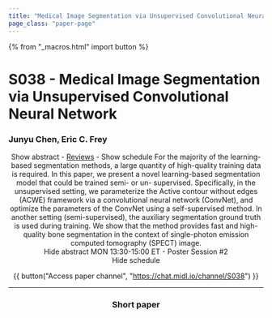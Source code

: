 ```yaml
---
title: "Medical Image Segmentation via Unsupervised Convolutional Neural Network"
page_class: "paper-page"
---
```


{% from "_macros.html" import button %}

# S038 - Medical Image Segmentation via Unsupervised Convolutional Neural Network


### Junyu Chen, Eric C. Frey

<center><a class="toggle_visibility" data-selector=".paper_abstract" data-level="3">Show abstract</a>
        - <a href="https://openreview.net/forum?id=XrbnSCv4LU">Reviews</a>
        - <a class="toggle_visibility" data-selector=".paper_qa" data-level="3">Show schedule</a>

<span class="paper_abstract">
        For the majority of the learning-based segmentation methods, a large quantity of high-quality training data is required. In this paper, we present a novel learning-based segmentation model that could be trained semi- or un- supervised. Specifically, in the unsupervised setting, we parameterize the Active contour without edges (ACWE) framework via a convolutional neural network (ConvNet), and optimize the parameters of the ConvNet using a self-supervised method. In another setting (semi-supervised), the auxiliary segmentation ground truth is used during training. We show that the method provides fast and high-quality bone segmentation in the context of single-photon emission computed tomography (SPECT) image.
        <span class="actions">
  <br/>
  <a class="toggle_visibility" data-level="2">Hide abstract</a></span>
</span>

<span class="paper_qa">
        MON 13:30-15:00 ET - Poster Session #2
        <br/>
        <span class="actions"><a class="toggle_visibility" data-level="2">Hide schedule</a></span>
</span>

{{ button("Access paper channel", "https://chat.midl.io/channel/S038") }}

---

### Short paper
